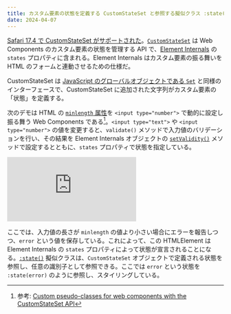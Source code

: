 ```yaml
---
title: カスタム要素の状態を定義する CustomStateSet と参照する擬似クラス :state()
date: 2024-04-07
---
```


[Safari 17.4 で CustomStateSet がサポートされた](https://webkit.org/blog/15063/webkit-features-in-safari-17-4/)。[`CustomStateSet`](https://developer.mozilla.org/en-US/docs/Web/API/CustomStateSet) は Web Components のカスタム要素の状態を管理する API で、[Element Internals](https://developer.mozilla.org/docs/Web/API/ElementInternals) の `states` プロパティに含まれる。Element Internals はカスタム要素の振る舞いを HTML のフォームと連動させるための仕様だ。

CustomStateSet は [JavaScript のグローバルオブジェクトである `Set`](https://developer.mozilla.org/docs/Web/JavaScript/Reference/Global_Objects/Set) と同様のインターフェースで、CustomStateSet に追加された文字列がカスタム要素の「状態」を定義する。

次のデモは HTML の [`minlength` 属性](https://developer.mozilla.org/docs/Web/HTML/Attributes/minlength)を `<input type="number">` で動的に設定し振る舞う Web Components である[^1]。`<input type="text">` や `<input type="number">` の値を変更すると、`validate()` メソッドで入力値のバリデーションを行い、その結果を Element Internals オブジェクトの [`setValidity()`](https://developer.mozilla.org/ja/docs/Web/API/ElementInternals/setValidity) メソッドで設定するとともに、`states` プロパティで状態を指定している。

[^1]: 参考: [Custom pseudo-classes for web components with the CustomStateSet API](https://fullystacked.net/custom-pseudo-classes/)

<iframe loading="lazy" scrolling="no" title="Custom pseudo-classes with CustomStateSet API of Element Internals" src="https://codepen.io/1000ch/embed/YzMazyj?default-tab=js%2Cresult" frameborder="no" allowtransparency="true" allowfullscreen="true">
  See the Pen <a href="https://codepen.io/1000ch/pen/YzMazyj">
  Custom pseudo-classes with CustomStateSet API of Element Internals</a> by 1000ch (<a href="https://codepen.io/1000ch">@1000ch</a>)
  on <a href="https://codepen.io">CodePen</a>.
</iframe>

ここでは、入力値の長さが `minlength` の値より小さい場合にエラーを報告しつつ、`error` という値を保存している。これによって、この HTMLElement は Element Internals の `states` プロパティによって状態が宣言されることになる。[`:state()`](https://developer.mozilla.org/en-US/docs/Web/CSS/:state) 擬似クラスは、`CustomStateSet` オブジェクトで定義される状態を参照し、任意の識別子として参照できる。ここでは `error` という状態を `:state(error)` のように参照し、スタイリングしている。
